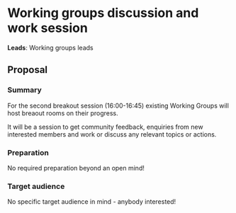 # Working groups discussion and work session

**Leads**: Working groups leads

## Proposal

### Summary

For the second breakout session (16:00-16:45) existing Working Groups will host breaout rooms on their progress.

It will be a session to get community feedback, enquiries from new interested members and work or discuss any relevant topics or actions.

### Preparation

No required preparation beyond an open mind!

### Target audience

No specific target audience in mind - anybody interested!
